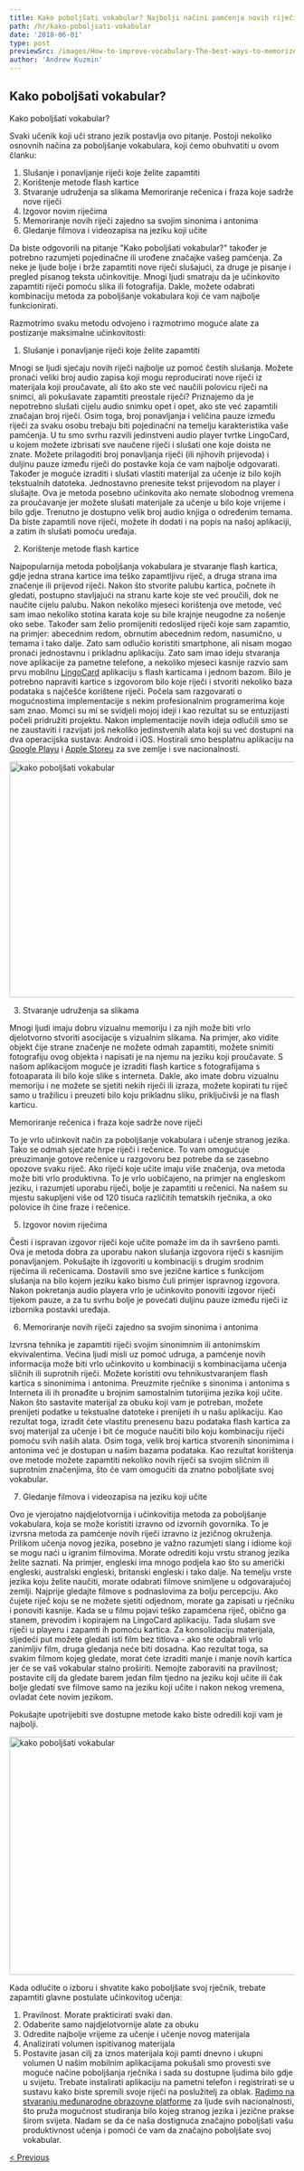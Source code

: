 ```yaml
---
title: Kako poboljšati vokabular? Najbolji načini pamćenja novih riječi
path: /hr/kako-poboljsati-vokabular
date: '2018-06-01'
type: post
previewSrc: /images/How-to-improve-vocabulary-The-best-ways-to-memorize-new-words.jpg
author: 'Andrew Kuzmin'
---
```

## Kako poboljšati vokabular?
Kako poboljšati vokabular?

Svaki učenik koji uči strano jezik postavlja ovo pitanje. Postoji nekoliko osnovnih načina za poboljšanje vokabulara, koji ćemo obuhvatiti u ovom članku:
1. Slušanje i ponavljanje riječi koje želite zapamtiti
2. Korištenje metode flash kartice
3. Stvaranje udruženja sa slikama
Memoriranje rečenica i fraza koje sadrže nove riječi
5. Izgovor novim riječima
6. Memoriranje novih riječi zajedno sa svojim sinonima i antonima
7. Gledanje filmova i videozapisa na jeziku koji učite

Da biste odgovorili na pitanje "Kako poboljšati vokabular?" također je potrebno razumjeti pojedinačne ili urođene značajke vašeg pamćenja. Za neke je ljude bolje i brže zapamtiti nove riječi slušajući, za druge je pisanje i pregled pisanog teksta učinkovitije. Mnogi ljudi smatraju da je učinkovito zapamtiti riječi pomoću slika ili fotografija. Dakle, možete odabrati kombinaciju metoda za poboljšanje vokabulara koji će vam najbolje funkcionirati.

Razmotrimo svaku metodu odvojeno i razmotrimo moguće alate za postizanje maksimalne učinkovitosti:

1. Slušanje i ponavljanje riječi koje želite zapamtiti

Mnogi se ljudi sjećaju novih riječi najbolje uz pomoć čestih slušanja.
Možete pronaći veliki broj audio zapisa koji mogu reproducirati nove riječi iz materijala koji proučavate, ali što ako ste već naučili polovicu riječi na snimci, ali pokušavate zapamtiti preostale riječi? Priznajemo da je nepotrebno slušati cijelu audio snimku opet i opet, ako ste već zapamtili značajan broj riječi. Osim toga, broj ponavljanja i veličina pauze između riječi za svaku osobu trebaju biti pojedinačni na temelju karakteristika vaše pamćenja.
U tu smo svrhu razvili jedinstveni audio player tvrtke LingoCard, u kojem možete izbrisati sve naučene riječi i slušati one koje doista ne znate. Možete prilagoditi broj ponavljanja riječi (ili njihovih prijevoda) i duljinu pauze između riječi do postavke koja će vam najbolje odgovarati.
Također je moguće izraditi i slušati vlastiti materijal za učenje iz bilo kojih tekstualnih datoteka. Jednostavno prenesite tekst prijevodom na player i slušajte.
Ova je metoda posebno učinkovita ako nemate slobodnog vremena za proučavanje jer možete slušati materijale za učenje u bilo koje vrijeme i bilo gdje.
Trenutno je dostupno velik broj audio knjiga o određenim temama. Da biste zapamtili nove riječi, možete ih dodati i na popis na našoj aplikaciji, a zatim ih slušati pomoću uređaja.

2. Korištenje metode flash kartice

Najpopularnija metoda poboljšanja vokabulara je stvaranje flash kartica, gdje jedna strana kartice ima teško zapamtljivu riječ, a druga strana ima značenje ili prijevod riječi.
Nakon što stvorite palubu kartica, počnete ih gledati, postupno stavljajući na stranu karte koje ste već proučili, dok ne naučite cijelu palubu.
Nakon nekoliko mjeseci korištenja ove metode, već sam imao nekoliko stotina karata koje su bile krajnje neugodne za nošenje oko sebe.
Također sam želio promijeniti redoslijed riječi koje sam zapamtio, na primjer: abecednim redom, obrnutim abecednim redom, nasumično, u temama i tako dalje.
Zato sam odlučio koristiti smartphone, ali nisam mogao pronaći jednostavnu i prikladnu aplikaciju. Zato sam imao ideju stvaranja nove aplikacije za pametne telefone, a nekoliko mjeseci kasnije razvio sam prvu mobilnu <a href="https://lingocard.com" target="_blank" rel="noopener">LingoCard</a> aplikaciju s flash karticama i jednom bazom. Bilo je potrebno napraviti kartice s izgovorom bilo koje riječi i stvoriti nekoliko baza podataka s najčešće korištene riječi. Počela sam razgovarati o mogućnostima implementacije s nekim profesionalnim programerima koje sam znao. Momci su mi se svidjeli mojoj ideji i kao rezultat su se entuzijasti počeli pridružiti projektu. Nakon implementacije novih ideja odlučili smo se ne zaustaviti i razvijati još nekoliko jedinstvenih alata koji su već dostupni na dva operacijska sustava: Android i iOS. Hostirali smo besplatnu aplikaciju na <a href="https://play.google.com/store/apps/details?id=com.lingocard.lingocard" target="_blank" rel="noopener">Google Playu</a> i <a href="https://itunes.apple.com/us/app/lingocard/id1217076835?mt=8" target="_blank" rel="noopener">Apple Storeu</a> za sve zemlje i sve nacionalnosti.

<img class="aligncenter wp-image-7043" src="../images/2018/05/flash-card-Just-develop.png" alt="kako poboljšati vokabular" width="625" height="417" />

3. Stvaranje udruženja sa slikama

Mnogi ljudi imaju dobru vizualnu memoriju i za njih može biti vrlo djelotvorno stvoriti asocijacije s vizualnim slikama. Na primjer, ako vidite objekt čije strane značenje ne možete odmah zapamtiti, možete snimiti fotografiju ovog objekta i napisati je na njemu na jeziku koji proučavate.
S našom aplikacijom moguće je izraditi flash kartice s fotografijama s fotoaparata ili bilo koje slike s interneta.
Dakle, ako imate dobru vizualnu memoriju i ne možete se sjetiti nekih riječi ili izraza, možete kopirati tu riječ samo u tražilicu i preuzeti bilo koju prikladnu sliku, priključivši je na flash karticu.

Memoriranje rečenica i fraza koje sadrže nove riječi

To je vrlo učinkovit način za poboljšanje vokabulara i učenje stranog jezika. Tako se odmah sjećate hrpe riječi i rečenice. To vam omogućuje preuzimanje gotove rečenice u razgovoru bez potrebe da se zasebno opozove svaku riječ.
Ako riječi koje učite imaju više značenja, ova metoda može biti vrlo produktivna. To je vrlo uobičajeno, na primjer na engleskom jeziku, i razumjeti uporabu riječi, bolje je zapamtiti u rečenici.
Na našem su mjestu sakupljeni više od 120 tisuća različitih tematskih rječnika, a oko polovice ih čine fraze i rečenice.

5. Izgovor novim riječima

Česti i ispravan izgovor riječi koje učite pomaže im da ih savršeno pamti.
Ova je metoda dobra za uporabu nakon slušanja izgovora riječi s kasnijim ponavljanjem.
Pokušajte ih izgovoriti u kombinaciji s drugim srodnim riječima ili rečenicama.
Dostavili smo sve jezične kartice s funkcijom slušanja na bilo kojem jeziku kako bismo čuli primjer ispravnog izgovora.
Nakon pokretanja audio playera vrlo je učinkovito ponoviti izgovor riječi tijekom pauze, a za tu svrhu bolje je povećati duljinu pauze između riječi iz izbornika postavki uređaja.

6. Memoriranje novih riječi zajedno sa svojim sinonima i antonima

Izvrsna tehnika je zapamtiti riječi svojim sinonimnim ili antonimskim ekvivalentima.
Većina ljudi misli uz pomoć udruga, a pamćenje novih informacija može biti vrlo učinkovito u kombinaciji s kombinacijama učenja sličnih ili suprotnih riječi.
Možete koristiti ovu tehniku ​​stvaranjem flash kartica s sinonimima i antonima.
Preuzmite rječnike s sinonima i antonima s Interneta ili ih pronađite u brojnim samostalnim tutorijima jezika koji učite. Nakon što sastavite materijal za obuku koji vam je potreban, možete prenijeti podatke u tekstualne datoteke i prenijeti ih u našu aplikaciju. Kao rezultat toga, izradit ćete vlastitu prenesenu bazu podataka flash kartica za svoj materijal za učenje i bit će moguće naučiti bilo koju kombinaciju riječi pomoću svih naših alata.
Osim toga, velik broj kartica stvorenih sinonimima i antonima već je dostupan u našim bazama podataka.
Kao rezultat korištenja ove metode možete zapamtiti nekoliko novih riječi sa svojim sličnim ili suprotnim značenjima, što će vam omogućiti da znatno poboljšate svoj vokabular.

7. Gledanje filmova i videozapisa na jeziku koji učite

Ovo je vjerojatno najdjelotvornija i učinkovitija metoda za poboljšanje vokabulara, koja se može koristiti izravno od izvornih govornika.
To je izvrsna metoda za pamćenje novih riječi izravno iz jezičnog okruženja. Prilikom učenja novog jezika, posebno je važno razumjeti slang i idiome koji se mogu naći u igranim filmovima.
Morate odrediti koju vrstu stranog jezika želite saznati. Na primjer, engleski ima mnogo podjela kao što su američki engleski, australski engleski, britanski engleski i tako dalje. Na temelju vrste jezika koju želite naučiti, morate odabrati filmove snimljene u odgovarajućoj zemlji.
Najprije gledajte filmove s podnaslovima za bolju percepciju. Ako čujete riječ koju se ne možete sjetiti odjednom, morate ga zapisati u rječniku i ponoviti kasnije.
Kada se u filmu pojavi teško zapamćena riječ, obično ga stanem, prevodim i kopirajem na LingoCard aplikaciju. Tada slušam sve riječi u playeru i zapamti ih pomoću kartica.
Za konsolidaciju materijala, sljedeći put možete gledati isti film bez titlova - ako ste odabrali vrlo zanimljiv film, druga gledanja neće biti dosadna.
Kao rezultat toga, sa svakim filmom kojeg gledate, morat ćete izraditi manje i manje novih kartica jer će se vaš vokabular stalno proširiti.
Nemojte zaboraviti na pravilnost; postavite cilj da gledate barem jedan film tjedno na jeziku koji učite ili čak bolje gledati sve filmove samo na jeziku koji učite i nakon nekog vremena, ovladat ćete novim jezikom.

Pokušajte upotrijebiti sve dostupne metode kako biste odredili koji vam je najbolji.

<img class="aligncenter wp-image-7582" src="../images/2018/05/learn-foreign-language.jpg" alt="kako poboljšati vokabular" width="720" height="421" />

Kada odlučite o izboru i shvatite kako poboljšate svoj rječnik, trebate zapamtiti glavne postulate učinkovitog učenja:
1. Pravilnost. Morate prakticirati svaki dan.
2. Odaberite samo najdjelotvornije alate za obuku
3. Odredite najbolje vrijeme za učenje i učenje novog materijala
4. Analizirati volumen ispitivanog materijala
5. Postavite jasan cilj za iznos materijala koji pamti dnevno i ukupni volumen
U našim mobilnim aplikacijama pokušali smo provesti sve moguće načine poboljšanja rječnika i sada su dostupne ljudima bilo gdje u svijetu. Trebate instalirati aplikaciju na pametni telefon i registrirati se u sustavu kako biste spremili svoje riječi na poslužitelj za oblak.
<a href="https://lingocard.com" target="_blank" rel="noopener">Radimo na stvaranju međunarodne obrazovne platforme</a> za ljude svih nacionalnosti, što pruža mogućnost studiranja bilo kojeg stranog jezika i jezične prakse širom svijeta. Nadam se da će naša dostignuća značajno poboljšati vašu produktivnost učenja i pomoći će vam da značajno poboljšate svoj vokabular.

<a href="/hr/jezicne-kartice">< Previous</a>
